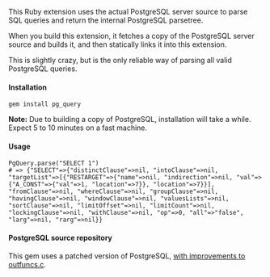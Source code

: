 This Ruby extension uses the actual PostgreSQL server source to parse SQL queries and return the internal PostgreSQL parsetree.

When you build this extension, it fetches a copy of the PostgreSQL server source and builds it, and then statically links it into this extension.

This is slightly crazy, but is the only reliable way of parsing all valid PostgreSQL queries.

#### Installation

```
gem install pg_query
```

**Note:** Due to building a copy of PostgreSQL, installation will take a while. Expect 5 to 10 minutes on a fast machine.

#### Usage

```
PgQuery.parse("SELECT 1")
# => {"SELECT"=>{"distinctClause"=>nil, "intoClause"=>nil, "targetList"=>[{"RESTARGET"=>{"name"=>nil, "indirection"=>nil, "val"=>{"A_CONST"=>{"val"=>1, "location"=>7}}, "location"=>7}}], "fromClause"=>nil, "whereClause"=>nil, "groupClause"=>nil, "havingClause"=>nil, "windowClause"=>nil, "valuesLists"=>nil, "sortClause"=>nil, "limitOffset"=>nil, "limitCount"=>nil, "lockingClause"=>nil, "withClause"=>nil, "op"=>0, "all"=>"false", "larg"=>nil, "rarg"=>nil}}
```

#### PostgreSQL source repository

This gem uses a patched version of PostgreSQL, [with improvements to outfuncs.c](https://github.com/pganalyze/postgres/compare/REL9_3_STABLE...more-outfuncs).